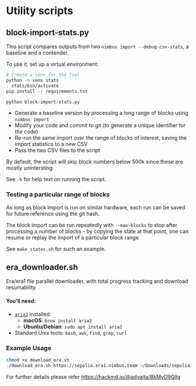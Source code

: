 # Utility scripts

## block-import-stats.py

This script compares outputs from two `nimbus import --debug-csv-stats`, a
baseline and a contender.

To use it, set up a virtual environment:

```bash
# Create a venv for the tool
python -m venv stats
. stats/bin/activate
pip install -r requirements.txt

python block-import-stats.py
```

* Generate a baseline version by processing a long range of blocks using
  `nimbus import`
* Modify your code and commit to git (to generate a unique identifier for the code)
* Re-run the same import over the range of blocks of interest, saving the import
  statistics to a new CSV
* Pass the two CSV files to the script

By default, the script will skip block numbers below 500k since these are mostly
unintersting.

See `-h` for help text on running the script.

### Testing a particular range of blocks

As long as block import is run on similar hardware, each run can be saved for
future reference using the git hash.

The block import can be run repeatedly with `--max-blocks` to stop after
processing a number of blocks - by copying the state at that point, one can
resume or replay the import of a particular block range

See `make_states.sh` for such an example.

## era_downloader.sh

Era/era1 file parallel downloader, with total progress tracking and download resumability

#### You'll need:

- [`aria2`](https://aria2.github.io/) installed:
  - **macOS**: `brew install aria2`
  - **Ubuntu/Debian**: `sudo apt install aria2`
- Standard Unix tools: `bash`, `awk`, `find`, `grep`, `curl`
### Example Usage
```bash
chmod +x download_era.sh
./download_era.sh https://sepolia.era1.nimbus.team ~/Downloads/sepolia
```
For further details please refer https://hackmd.io/@advaita/BkMvD9Qllg